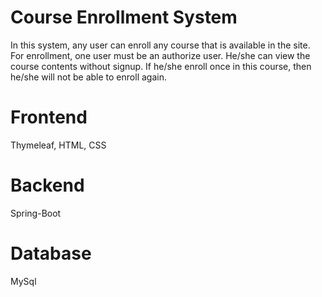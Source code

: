 # Course Enrollment System
In this system, any user can enroll any course that is available in the site. For enrollment, one user must be an authorize user. He/she can view the course contents without signup. If he/she enroll once in this course, then he/she will not be able to enroll again.

# Frontend
  Thymeleaf, HTML, CSS
  
# Backend
  Spring-Boot
  
# Database
  MySql
  
